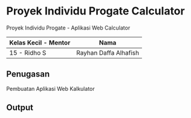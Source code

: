 # Proyek Individu Progate Calculator 

Proyek Individu Progate - Aplikasi Web Calculator

Kelas Kecil - Mentor            | Nama
--------------------------------|-----------
15 - Ridho S                    | Rayhan Daffa Alhafish

## Penugasan 
Pembuatan Aplikasi Web Kalkulator 

## Output 
